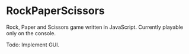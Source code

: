 # RockPaperScissors
Rock, Paper and Scissors game written in JavaScript. Currently playable only on the console.

Todo: Implement GUI.
